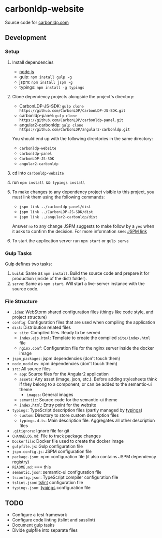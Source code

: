 # carbonldp-website

Source code for [carbonldp.com](https://carbonldp.com)

## Development 

### Setup

1. Install dependencies
    - [node.js](https://nodejs.org/en/)
    - gulp: `npm install gulp -g`
    - jspm: `npm install jspm -g`
    - typings: `npm install -g typings`
2. Clone dependency projects alongside the project's directory:
    - CarbonLDP-JS-SDK: `gulp clone https://github.com/CarbonLDP/CarbonLDP-JS-SDK.git`
    - carbonldp-panel: `gulp clone https://github.com/CarbonLDP/carbonldp-panel.git`
    - angular2-carbonldp: `gulp clone https://github.com/CarbonLDP/angular2-carbonldp.git`
    
    You should end up with the following directories in the same directory:
    - `carbonldp-website`
    - `carbonldp-panel`
    - `CarbonLDP-JS-SDK`
    - `angular2-carbonldp`
3. cd into `carbonldp-website`
4. run `npm install && typings install`
5. To make changes to any dependency project visible to this project, you must link them using the following commands:
    - `jspm link ../carbonldp-panel/dist`
    - `jspm link ../CarbonLDP-JS-SDK/dist`
    - `jspm link ../angular2-carbonldp/dist`
    
    Answer `no` to any change JSPM suggests to make follow by a `yes` when it asks to confirm the decision.
    For more information see: [JSPM link](http://jspm.io/0.17-beta-guide/linking.html)
6. To start the application server run `npm start` or `gulp serve`

### Gulp Tasks

Gulp defines two tasks:

1. `build`: Same as `npm install`. Build the source code and prepare it for production (inside of the dist/ folder).
2. `serve`: Same as `npm start`. Will start a live-server instance with the source code.

### File Structure

- `.idea`: WebStorm shared configuration files (things like code style, and project structure)
- `config`: Configuration files that are used when compiling the application
- `dist`: Distribution related files
    - `site`: Compiled files. Ready to be served
    - `index.ejs.html`: Template to create the compiled `site/index.html` file
    - `nginx.conf`: Configuration file for the nginx server inside the docker image
- `jspm_packages`: jspm dependencies (don't touch them)
- `node_modules`: npm dependencies (don't touch them)
- `src`: All source files
    - `app`: Source files for the Angular2 application
    - `assets`: Any asset (image, json, etc.). Before adding stylesheets think if they belong to a component, or can be added to the semantic-ui theme
        - `images`: General images
    - `semantic`: Source code for the semantic-ui theme
    - `index.html`: Entry point for the website
- `typings`: TypeScript description files (partly managed by [typings](https://github.com/typings/typings))
    - `custom`: Directory to store custom description files
    - `typings.d.ts`: Main description file. Aggregates all other description files
- `.gitignore`: Ignore file for git
- `CHANGELOG.md`: File to track package changes
- `Dockerfile`: Docker file used to create the docker image
- `gulpfile.js`: Gulp configuration file
- `jspm.config.js`: JSPM configuration file
- `package.json`: npm configuration file (it also contains JSPM dependency registry)
- `README.md`: === this
- `semantic.json`: semantic-ui configuration file
- `tsconfig.json`: TypeScript compiler configuration file
- `tslint.json`: [tslint](https://github.com/palantir/tslint) configuration file
- `typings.json`: [typings](https://github.com/typings/typings) configuration file

## TODO

- Configure a test framework
- Configure code linting (tslint and sasslint)
- Document gulp tasks
- Divide gulpfile into separate files
